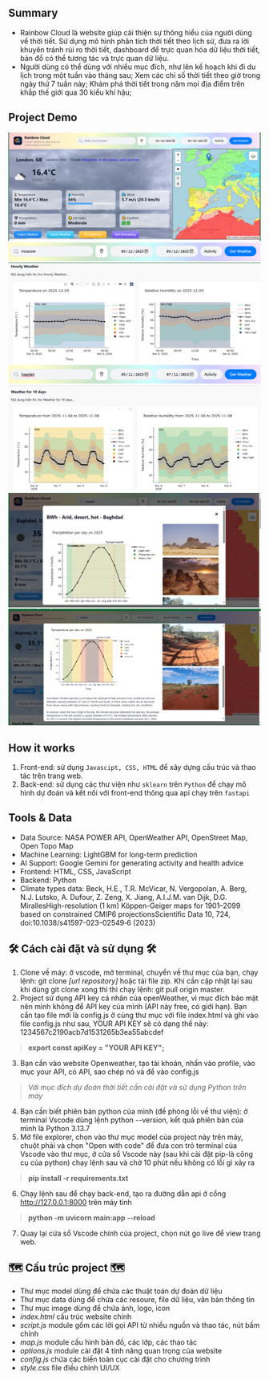 
## Summary ##

- Rainbow Cloud là website giúp cải thiện sự thông hiểu của người dùng về thời tiết. Sử dụng mô hình phân tích thời tiết theo lịch sử, đưa ra lời khuyên tránh rủi ro thời tiết, dashboard để trực quan hóa dữ liệu thời tiết, bản đồ có thể tương tác và trực quan dữ liệu.
- Người dùng có thể dùng với nhiều mục đích, như lên kế hoạch khi đi du lịch trong một tuần vào tháng sau; Xem các chỉ số thời tiết theo giờ trong ngày thứ 7 tuần này; Khám phá thời tiết trong năm mọi địa điểm trên khắp thế giới qua 30 kiểu khí hậu; 

## Project Demo ##

![alt text](img/image.png)
![alt text](img/image-1.png)
![alt text](img/image-2.png)
![alt text](img/image-4.png)
![alt text](img/image-3.png)
![alt text](img/image-5.png)
![alt text](img/image-6.png)

## How it works ##

1. Front-end: sử dụng `Javascipt, CSS, HTML` để xây dựng cấu trúc và thao tác trên trang web. 
2. Back-end: sử dụng các thư viện như `sklearn` trên `Python` để chạy mô hình dự đoán và kết nối với front-end thông qua api chạy trên `fastapi`

## Tools & Data ##

- Data Source: NASA POWER API, OpenWeather API, OpenStreet Map, Open Topo Map
- Machine Learning: LightGBM for long-term prediction
- AI Support: Google Gemini for generating activity and health advice
- Frontend: HTML, CSS, JavaScript
- Backend: Python
- Climate types data: Beck, H.E., T.R. McVicar, N. Vergopolan, A. Berg, N.J. Lutsko, A. Dufour, Z. Zeng, X. Jiang, A.I.J.M. van Dijk, D.G. MirallesHigh-resolution (1 km) Köppen-Geiger maps for 1901–2099 based on constrained CMIP6 projectionsScientific Data 10, 724, doi:10.1038/s41597-023–02549‑6 (2023)

## 🛠 Cách cài đặt và sử dụng 🛠
1. Clone về máy: ở vscode, mở terminal, chuyển về thư mục của bạn, chạy lệnh: git clone  *[url repository]* hoặc tải file zip. Khi cần cập nhật lại sau khi dùng git clone xong thì thì chạy lệnh: git pull origin master.
2. Project sử dụng API key cá nhân của openWeather, vì mục đích bảo mật nên mình không để API key của mình (API này free, có giới hạn). Bạn cần tạo file mới là config.js ở cùng thư mục với file index.html và ghi vào file config.js như sau, YOUR API KEY sẽ có dạng thế này: 1234567c2190acb7d1531265b3ea55abcdef

>**export const apiKey = "YOUR API KEY";**

3. Bạn cần vào website Openweather, tạo tài khoản, nhấn vào profile, vào mục your API, có API, sao chép nó và để vào config.js

>*Với mục đích dự đoán thời tiết cần cài đặt và sử dụng Python trên máy*
4. Bạn cần biết phiên bản python của mình (đề phòng lỗi về thư viện): ở terminal Vscode dùng lệnh python --version, kết quả phiên bản của mình là Python 3.13.7
5. Mở file explorer, chọn vào thư mục model của project này trên máy, chuột phải và chọn "Open with code" để đưa con trỏ terminal của Vscode vào thư mục, ở cửa sổ Vscode này (sau khi cài đặt pip-là công cụ của python) chạy lệnh sau và chờ 10 phút nếu không có lỗi gì xảy ra
>**pip install -r requirements.txt**

6. Chạy lệnh sau để chạy back-end, tạo ra đường dẫn api ở cổng http://127.0.0.1:8000 trên máy tính
>**python -m uvicorn main:app --reload**

7. Quay lại cửa sổ Vscode chính của project, chọn nút go live để view trang web. 

## 🗺 Cấu trúc project 🗺

- Thư mục model dùng để chứa các thuật toán dự đoán dữ liệu 
- Thư mục data dùng để chứa các resoure, file dữ liệu, văn bản thông tin
- Thư mục image dùng để chứa ảnh, logo, icon
- *index.html* cấu trúc website chính
- *script.js* module gồm các lời gọi API từ nhiều nguồn và thao tác, nút bấm chính
- *map.js* module cấu hình bản đồ, các lớp, các thao tác
- *options.js* module cài đặt 4 tính năng quan trọng của website
- *config.js* chứa các biến toàn cục cài đặt cho chương trình
- *style.css* file điều chỉnh UI/UX
